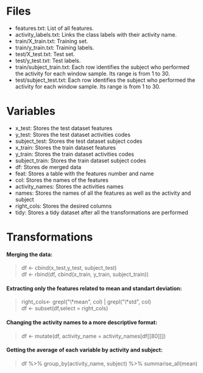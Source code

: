 <h1>Files</h1>
<ul>
<li>features.txt: List of all features.</li>
<li>activity_labels.txt: Links the class labels with their activity name.</li>
<li>train/X_train.txt: Training set.</li>
<li>train/y_train.txt: Training labels.</li>
<li>test/X_test.txt: Test set.</li>
<li>test/y_test.txt: Test labels.</li>
<li>train/subject_train.txt: Each row identifies the subject who performed the activity for each window sample. Its range is from 1 to 30. </li>
<li>test/subject_test.txt: Each row identifies the subject who performed the activity for each window sample. Its range is from 1 to 30. </li>
</ul>
<h1>Variables</h1>
<ul>
<li>x_test: Stores the test dataset features</li>
<li>y_test: Stores the test dataset activities codes</li>
<li>subject_test: Stores the test dataset subject codes</li>
<li>x_train: Stores the train dataset features</li>
<li>y_train: Stores the train dataset activities codes</li>
<li>subject_train: Stores the train dataset subject codes</li>
<li>df: Stores de merged data</li>
<li>feat: Stores a table with the features number and name</li>
<li>col: Stores the names of the features</li>
<li>activity_names: Stores the activities names</li>
<li>names: Stores the names of all the features as well as the activity and subject</li>
<li>right_cols: Stores the desired columns</li>
<li>tidy: Stores a tidy dataset after all the transformations are performed</li>
</ul>

<h1>Transformations</h1>

<h4>Merging the data:</h4>
<blockquote>df <- cbind(x_test,y_test, subject_test)</br>
df <- rbind(df, cbind(x_train, y_train, subject_train))</blockquote>

<h4>Extracting only the features related to mean and standart deviation:</h4>
<blockquote>right_cols<- grepl("\*mean", col) | grepl("\*std", col)</br>
df <- subset(df,select = right_cols)
</blockquote>

<h4>Changing the activity names to a more descriptive format:</h4>
<blockquote>df <- mutate(df, activity_name = activity_names[df[[80]]])</blockquote>

<h4>Getting the average of each variable by activity and subject:</h4>
<blockquote>df %>% group_by(activity_name, subject) %>% summarise_all(mean)</blockquote>
